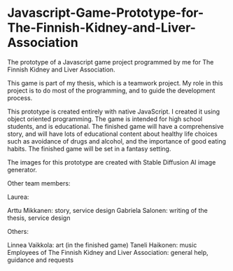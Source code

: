 # Javascript-Game-Prototype-for-The-Finnish-Kidney-and-Liver-Association

The prototype of a Javascript game project programmed by me for The Finnish Kidney and Liver Association.

This game is part of my thesis, which is a teamwork project. My role in this project is to do most of the programming, and to guide the development process.

This prototype is created entirely with native JavaScript. I created it using object oriented programming. The game is intended for high school students,
and is educational. The finished game will have a comprehensive story, and will have lots of educational content about healthy life choices such as 
avoidance of drugs and alcohol, and the importance of good eating habits. The finished game will be set in a fantasy setting.

The images for this prototype are created with Stable Diffusion AI image generator.

Other team members:

Laurea:

Arttu Mikkanen: story, service design
Gabriela Salonen: writing of the thesis, service design

Others:

Linnea Vaikkola: art (in the finished game)
Taneli Haikonen: music
Employees of The Finnish Kidney and Liver Association: general help, guidance and requests
